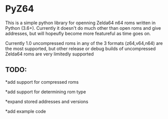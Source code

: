 # PyZ64
This is a simple python library for openning Zelda64 n64 roms written in Python (3.6+). Currently it doesn't do much other than open roms and give addresses, but will hopeufly become more featureful as time goes on.

Currently 1.0 uncompressed roms in any of the 3 formats (z64,v64,n64) are the most supported, but other release or debug builds of uncompressed Zelda64 roms are very limitedly supported

## TODO:

*add support for compressed roms

*add support for determining rom type

*expand stored addresses and versions

*add example code